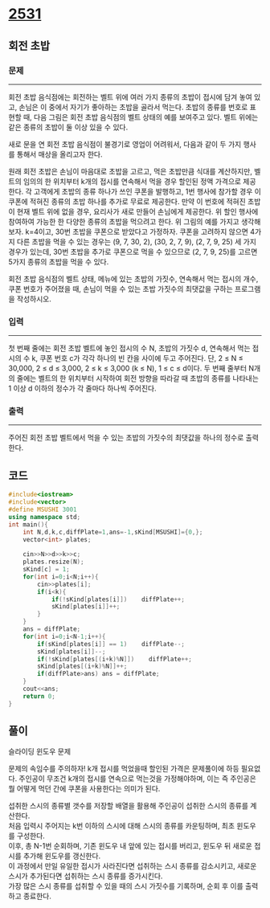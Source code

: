 # [2531](https://www.acmicpc.net/problem/2531)

## 회전 초밥

### 문제

---

회전 초밥 음식점에는 회전하는 벨트 위에 여러 가지 종류의 초밥이 접시에 담겨 놓여 있고, 손님은 이 중에서 자기가 좋아하는 초밥을 골라서 먹는다. 초밥의 종류를 번호로 표현할 때, 다음 그림은 회전 초밥 음식점의 벨트 상태의 예를 보여주고 있다. 벨트 위에는 같은 종류의 초밥이 둘 이상 있을 수 있다.

새로 문을 연 회전 초밥 음식점이 불경기로 영업이 어려워서, 다음과 같이 두 가지 행사를 통해서 매상을 올리고자 한다.

원래 회전 초밥은 손님이 마음대로 초밥을 고르고, 먹은 초밥만큼 식대를 계산하지만, 벨트의 임의의 한 위치부터 k개의 접시를 연속해서 먹을 경우 할인된 정액 가격으로 제공한다.
각 고객에게 초밥의 종류 하나가 쓰인 쿠폰을 발행하고, 1번 행사에 참가할 경우 이 쿠폰에 적혀진 종류의 초밥 하나를 추가로 무료로 제공한다. 만약 이 번호에 적혀진 초밥이 현재 벨트 위에 없을 경우, 요리사가 새로 만들어 손님에게 제공한다.
위 할인 행사에 참여하여 가능한 한 다양한 종류의 초밥을 먹으려고 한다. 위 그림의 예를 가지고 생각해보자. k=4이고, 30번 초밥을 쿠폰으로 받았다고 가정하자. 쿠폰을 고려하지 않으면 4가지 다른 초밥을 먹을 수 있는 경우는 (9, 7, 30, 2), (30, 2, 7, 9), (2, 7, 9, 25) 세 가지 경우가 있는데, 30번 초밥을 추가로 쿠폰으로 먹을 수 있으므로 (2, 7, 9, 25)를 고르면 5가지 종류의 초밥을 먹을 수 있다.

회전 초밥 음식점의 벨트 상태, 메뉴에 있는 초밥의 가짓수, 연속해서 먹는 접시의 개수, 쿠폰 번호가 주어졌을 때, 손님이 먹을 수 있는 초밥 가짓수의 최댓값을 구하는 프로그램을 작성하시오.

### 입력

---

첫 번째 줄에는 회전 초밥 벨트에 놓인 접시의 수 N, 초밥의 가짓수 d, 연속해서 먹는 접시의 수 k, 쿠폰 번호 c가 각각 하나의 빈 칸을 사이에 두고 주어진다. 단, 2 ≤ N ≤ 30,000, 2 ≤ d ≤ 3,000, 2 ≤ k ≤ 3,000 (k ≤ N), 1 ≤ c ≤ d이다. 두 번째 줄부터 N개의 줄에는 벨트의 한 위치부터 시작하여 회전 방향을 따라갈 때 초밥의 종류를 나타내는 1 이상 d 이하의 정수가 각 줄마다 하나씩 주어진다.

### 출력

---

주어진 회전 초밥 벨트에서 먹을 수 있는 초밥의 가짓수의 최댓값을 하나의 정수로 출력한다.

## 코드

```c++
#include<iostream>
#include<vector>
#define MSUSHI 3001
using namespace std;
int main(){
    int N,d,k,c,diffPlate=1,ans=-1,sKind[MSUSHI]={0,};
    vector<int> plates;
    
    cin>>N>>d>>k>>c;
    plates.resize(N);
    sKind[c] = 1;
    for(int i=0;i<N;i++){
        cin>>plates[i];
        if(i<k){
            if(!sKind[plates[i]])    diffPlate++;
            sKind[plates[i]]++;
        }
    }
    ans = diffPlate;
    for(int i=0;i<N-1;i++){
        if(sKind[plates[i]] == 1)    diffPlate--;
        sKind[plates[i]]--;
        if(!sKind[plates[(i+k)%N]])    diffPlate++;
        sKind[plates[(i+k)%N]]++;
        if(diffPlate>ans) ans = diffPlate;
    }
    cout<<ans;
    return 0;
}
```

## 풀이

슬라이딩 윈도우 문제

문제의 속임수를 주의하자! k개 접시를 먹었을때 할인된 가격은 문제풀이에 하등 필요없다.
주인공이 무조건 k개의 접시를 연속으로 먹는것을 가정해야하며, 이는 즉 주인공은 뭘 어떻게 먹던 간에 쿠폰을 사용한다는 의미가 된다.  

섭취한 스시의 종류별 갯수를 저장할 배열을 활용해 주인공이 섭취한 스시의 종류를 계산한다.  
처음 입력시 주어지는 k번 이하의 스시에 대해 스시의 종류를 카운팅하며, 최초 윈도우를 구성한다.  
이후, 총 N-1번 순회하며, 기존 윈도우 내 앞에 있는 접시를 버리고, 윈도우 뒤 새로운 접시를 추가해 윈도우를 갱신한다.  
이 과정에서 만일 유일한 접시가 사라진다면 섭취하는 스시 종류를 감소시키고, 새로운 스시가 추가된다면 섭취하는 스시 종류를 증가시킨다.  
가장 많은 스시 종류를 섭취할 수 있을 때의 스시 가짓수를 기록하며, 순회 후 이를 출력하고 종료한다.  
